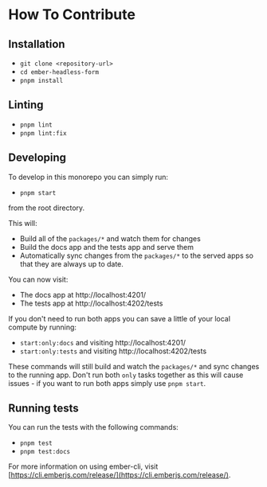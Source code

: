# How To Contribute

## Installation

* `git clone <repository-url>`
* `cd ember-headless-form`
* `pnpm install`

## Linting

* `pnpm lint`
* `pnpm lint:fix`

## Developing

To develop in this monorepo you can simply run:

 * `pnpm start`

from the root directory.

This will:

 * Build all of the `packages/*` and watch them for changes
 * Build the docs app and the tests app and serve them
 * Automatically sync changes from the `packages/*` to the served apps so 
   that they are always up to date.

You can now visit:

 * The docs app at http://localhost:4201/
 * The tests app at http://localhost:4202/tests

If you don't need to run both apps you can save a little of your local 
compute by running:

 * `start:only:docs` and visiting http://localhost:4201/
 * `start:only:tests` and visiting http://localhost:4202/tests

These commands will still build and watch the `packages/*` and sync changes
to the running app. Don't run both `only` tasks together as this will cause
issues - if you want to run both apps simply use `pnpm start`.

## Running tests

You can run the tests with the following commands:

 * `pnpm test`
 * `pnpm test:docs`

For more information on using ember-cli, visit [https://cli.emberjs.com/release/](https://cli.emberjs.com/release/).
